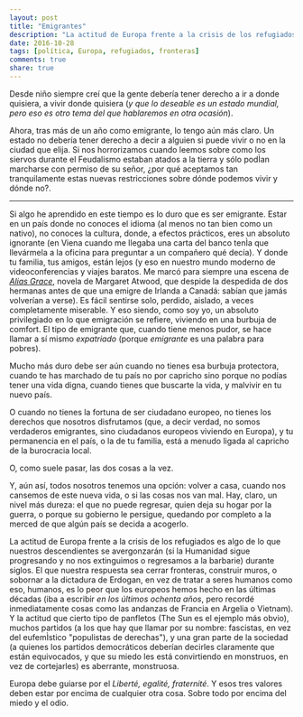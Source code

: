 ```yaml
---
layout: post
title: "Emigrantes"
description: "La actitud de Europa frente a la crisis de los refugiados es algo de lo que nuestros descendientes se avergonzarán (si la Humanidad sigue progresando y no nos extinguimos o regresamos a la barbarie) durante siglos."
date: 2016-10-28
tags: [política, Europa, refugiados, fronteras]
comments: true
share: true
---
```



Desde niño siempre creí que la gente debería tener derecho a ir a donde quisiera, a vivir donde quisiera (*y que lo deseable es un estado mundial, pero eso es otro tema del que hablaremos en otra ocasión*).

Ahora, tras más de un año como emigrante, lo tengo aún más claro. Un estado no debería tener derecho a decir a alguien si puede vivir o no en la ciudad que elija. Si nos horrorizamos cuando leemos sobre como los siervos durante el Feudalismo estaban atados a la tierra y sólo podÌan marcharse con permiso de su señor, ¿por qué aceptamos tan tranquilamente estas nuevas restricciones sobre dónde podemos vivir y dónde no?.

***

Si algo he aprendido en este tiempo es lo duro que es ser emigrante. Estar en un país donde no conoces el idioma (al menos no tan bien como un nativo), no conoces la cultura, donde, a efectos prácticos, eres un absoluto ignorante (en Viena cuando me llegaba una carta del banco tenÌa que llevármela a la oficina para preguntar a un compañero qué decía). Y donde tu familia, tus amigos, están lejos (y eso en nuestro mundo moderno de videoconferencias y viajes baratos. Me marcó para siempre una escena de [*Alias Grace*](https://en.wikipedia.org/wiki/Alias_Grace), novela de Margaret Atwood, que despide la despedida de dos hermanas antes de que una emigre de Irlanda a Canadá: sabían que jamás volverían a verse). Es fácil sentirse solo, perdido, aislado, a veces completamente miserable. Y eso siendo, como soy yo, un absoluto privilegiado en lo que emigración se refiere, viviendo en una burbuja de comfort. El tipo de emigrante que, cuando tiene menos pudor, se hace llamar a sí mismo *expatriado* (porque *emigrante* es una palabra para pobres).

Mucho más duro debe ser aún cuando no tienes esa burbuja protectora, cuando te has marchado de tu país no por capricho sino porque no podías tener una vida digna, cuando tienes que buscarte la vida, y malvivir en tu nuevo país.

O cuando no tienes la fortuna de ser ciudadano europeo, no tienes los derechos que nosotros disfrutamos (que, a decir verdad, no somos verdaderos emigrantes, sino ciudadanos europeos viviendo en Europa), y tu permanencia en el país, o la de tu familia, está a menudo ligada al capricho de la burocracia local.

O, como suele pasar, las dos cosas a la vez.

Y, aún así, todos nosotros tenemos una opción: volver a casa, cuando nos cansemos de este nueva vida, o si las cosas nos van mal. Hay, claro, un nivel más dureza: el que no puede regresar, quien deja su hogar por la guerra, o porque su gobierno le persigue, quedando por completo a la merced de que algún país se decida a acogerlo.

La actitud de Europa frente a la crisis de los refugiados es algo de lo que nuestros descendientes se avergonzarán (si la Humanidad sigue progresando y no nos extinguimos o regresamos a la barbarie) durante siglos. El que nuestra respuesta sea cerrar fronteras, construir muros, o sobornar a la dictadura de Erdogan, en vez de tratar a seres humanos como eso, humanos, es lo peor que los europeos hemos hecho en las últimas décadas (iba a escribir *en los últimos ochenta años*, pero recordé inmediatamente cosas como las andanzas de Francia en Argelia o Vietnam). Y la actitud que cierto tipo de panfletos (The Sun es el ejemplo más obvio), muchos partidos (a los que hay que llamar por su nombre: fascistas, en vez del eufemÌstico "populistas de derechas"), y una gran parte de la sociedad (a quienes los partidos democráticos deberían decirles claramente que están equivocados, y que su miedo les está convirtiendo en monstruos, en vez de cortejarles) es aberrante, monstruosa.

Europa debe guiarse por el *Liberté, egalité, fraternité*. Y esos tres valores deben estar por encima de cualquier otra cosa. Sobre todo por encima del miedo y el odio. 
